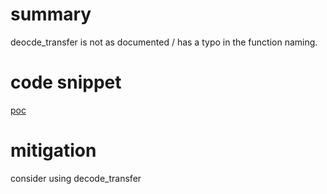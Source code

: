 # summary

deocde_transfer is not as documented / has a typo in the function naming. 

# code snippet

[poc](https://github.com/code-423n4/2024-08-chakra/blob/d0d45ae1d26ca1b87034e67180fac07ce9642fd9/solidity/handler/contracts/ERC20CodecV1.sol#L65)

# mitigation

consider using decode_transfer